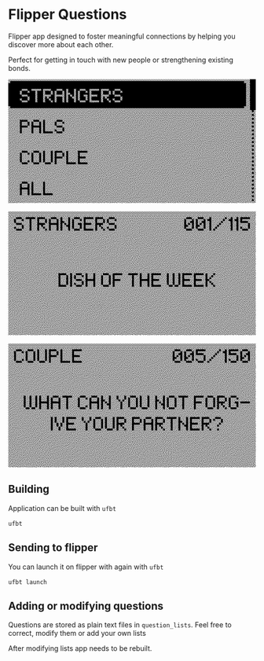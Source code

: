 # Flipper Questions

Flipper app designed to foster meaningful connections by helping you discover more about each other.

Perfect for getting in touch with new people or strengthening existing bonds.

![menu](assets/q_menu.png)

![example](assets/q_ex1.png)

![another example](assets/q_ex2.png)

## Building
Application can be built with `ufbt`
```
ufbt
```

## Sending to flipper
You can launch it on flipper with again with `ufbt`
```
ufbt launch
```

## Adding or modifying questions
Questions are stored as plain text files in `question_lists`. Feel free to correct, modify them or add your own lists

After modifying lists app needs to be rebuilt.